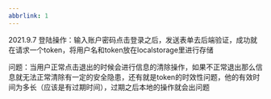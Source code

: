 ```yaml
---
abbrlink: 1
---
```

2021.9.7
登陆操作：输入账户密码点击登录之后，发送表单去后端验证，成功就在请求一个token，将用户名和token放在localstorage里进行存储

问题：当用户正常点击退出的时候会进行信息的清除操作，如果不正常退出那么信息就无法正常清除有一定的安全隐患，还有就是token的时效性问题，他的有效时间为多长（应该是有过期时间），过期之后本地的操作就会出问题